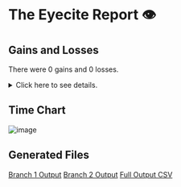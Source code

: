 # The Eyecite Report :eye:



Gains and Losses
---------
There were 0 gains and 0 losses.

<details>
<summary>Click here to see details.</summary>

|     id     |  Gain  |  Loss  |
| ---------- | ------ | ------ |


</details>



Time Chart
---------

![image](https://raw.githubusercontent.com/freelawproject/reporters-db/artifacts/152/results/chart.png)


Generated Files
---------

[Branch 1 Output](https://raw.githubusercontent.com/freelawproject/reporters-db/artifacts/152/results/original.json)
[Branch 2 Output](https://raw.githubusercontent.com/freelawproject/reporters-db/artifacts/152/results/update.json)
[Full Output CSV ](https://raw.githubusercontent.com/freelawproject/reporters-db/artifacts/152/results/output.csv)
